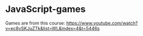# JavaScript-games

Games are from this course: https://www.youtube.com/watch?v=ec8vSKJuZTk&list=WL&index=4&t=5446s
